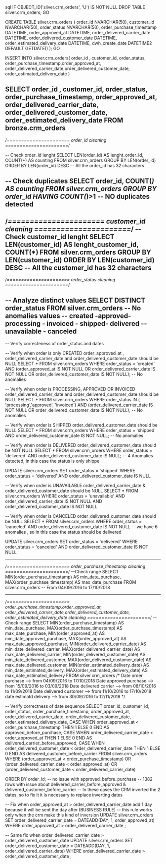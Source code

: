 sql
IF OBJECT_ID('silver.crm_orders', 'U') IS NOT NULL
	DROP TABLE silver.crm_orders;
GO

CREATE TABLE silver.crm_orders (
    order_id NVARCHAR(50),
	customer_id NVARCHAR(50),
    order_status NVARCHAR(50),
	order_purchase_timestamp DATETIME,
	order_approved_at DATETIME,
	order_delivered_carrier_date DATETIME,
	order_delivered_customer_date DATETIME,
	order_estimated_delivery_date DATETIME,
	dwh_create_date DATETIME2 DEFAULT GETDATE()
    );
GO


INSERT INTO silver.crm_orders(
	order_id , customer_id, order_status,
	order_purchase_timestamp,order_approved_at,
	order_delivered_carrier_date,order_delivered_customer_date,
	order_estimated_delivery_date
	)

SELECT order_id ,
	   customer_id,
	   order_status,
	   order_purchase_timestamp,
	   order_approved_at,
	   order_delivered_carrier_date,
	   order_delivered_customer_date,
	   order_estimated_delivery_date
FROM bronze.crm_orders
------------------------------------------------------------------------------
/*======================
  order_id cleaning
======================*/

-- Check order_id lenght
SELECT LEN(order_id) AS lenght_order_id,
	   COUNT(*) AS counting
FROM silver.crm_orders
GROUP BY LEN(order_id)
ORDER BY LEN(order_id) DESC
-- All the order_id has 32 characters

-- Check duplicates
SELECT order_id,
	   COUNT(*) AS counting
FROM silver.crm_orders
GROUP BY order_id
HAVING COUNT(*)>1
-- NO duplicates detected
----------------------------------------------------------------

/*======================
  customer_id cleaning
======================*/
-- Check customer_id lenght
SELECT LEN(customer_id) AS lenght_customer_id,
	   COUNT(*)
FROM silver.crm_orders
GROUP BY LEN(customer_id)
ORDER BY LEN(customer_id) DESC
-- All the customer_id has 32 characters
----------------------------------------------------------------

/*======================
  order_status cleaning
======================*/

-- Analyze distinct values
SELECT DISTINCT order_status
FROM silver.crm_orders
-- No anomalies values
-- created -approved-  processing - invoiced - shipped- delivered 
--unavailable - canceled 
--------------------------------------------------------------------------------
-- Verify correcteness of order_status and dates

-- Verify when order is only CREATED order_approved_at , order_delivered_carrier_date and order_delivered_customer_date should be NULL
SELECT *
FROM silver.crm_orders
WHERE order_status = 'created'
  AND (order_approved_at IS NOT NULL OR
	   order_delivered_carrier_date IS NOT NULL OR 
	   order_delivered_customer_date IS NOT NULL);
	-- No anomalies

-- Verify when order is PROCESSING, APPROVED OR INVOICED order_delivered_carrier_date and order_delivered_customer_date should be NULL
SELECT *
FROM silver.crm_orders
WHERE order_status IN ( 'processing','approved', 'invoiced')
  AND (order_delivered_carrier_date IS NOT NULL OR 
	   order_delivered_customer_date IS NOT NULL);
	-- No anomalies

-- Verify when order is SHIPPED order_delivered_customer_date should be NULL
SELECT *
FROM silver.crm_orders
WHERE order_status = 'shipped'
  AND order_delivered_customer_date IS NOT NULL;
	-- No anomalies

-- Verify when order is DELIVERED order_delivered_customer_date should be NOT NULL
SELECT *
FROM silver.crm_orders
WHERE order_status = 'delivered'
  AND order_delivered_customer_date IS NULL;
	-- 4 Anomalies detected, in this case the status is only shippe

UPDATE silver.crm_orders
SET order_status = 'shipped'
WHERE order_status = 'delivered' AND order_delivered_customer_date IS NULL


-- Verify when order is UNAVAILABLE order_delivered_carrier_date & order_delivered_customer_date should be  NULL
SELECT *
FROM silver.crm_orders
WHERE order_status = 'unavailable' AND order_delivered_carrier_date IS NOT NULL AND order_delivered_customer_date IS NOT NULL

-- Verify when order is CANCELED order_delivered_customer_date should be  NULL
SELECT *
FROM silver.crm_orders
WHERE order_status = 'canceled' AND order_delivered_customer_date IS NOT NULL
-- we have 6 anomalies , so in this case the status should be delivered

UPDATE silver.crm_orders
SET order_status = 'delivered'
WHERE order_status = 'canceled' AND order_delivered_customer_date IS NOT NULL

----------------------------------------------------------------

/*======================
  order_purchase_timestamp cleaning
======================*/
--Check range
SELECT MIN(order_purchase_timestamp) AS min_date_purchase,
	   MAX(order_purchase_timestamp) AS max_date_purchase
FROM silver.crm_orders
-- From 04/09/2016 to 17/10/2018

----------------------------------------------------------------

/*======================
  order_purchase_timestamp,order_approved_at,
	   order_delivered_carrier_date,order_delivered_customer_date,
	   order_estimated_delivery_date cleaning
======================*/
-- Check range
SELECT 
	   MIN(order_purchase_timestamp) AS min_date_purchase,
	   MAX(order_purchase_timestamp) AS max_date_purchase,
	   MIN(order_approved_at) AS min_date_approved_purchase,
	   MAX(order_approved_at) AS max_date_approved_purchase,
	   MIN(order_delivered_carrier_date) AS min_date_delivered_carrier,
	   MAX(order_delivered_carrier_date) AS max_date_delivered_carrier,
	   MIN(order_delivered_customer_date) AS min_date_delivered_customer,
	   MAX(order_delivered_customer_date) AS max_date_delivered_customer,
	   MIN(order_estimated_delivery_date) AS min_date_estimated_delivery,
	   MAX(order_estimated_delivery_date) AS max_date_estimated_delivery
FROM silver.crm_orders
/*
Date order purchase --> from 04/09/2016 to 17/10/2018
Date approved purchase --> from 15/09/2016 to 03/09/2018
Date delivered carrier --> from 08/10/2016 to 11/09/2018
Date delivered customer --> from 11/10/2016 to 17/10/2018
date estimatd delivery --> from 30/09/2016 to 12/11/2018
*/

-- Verify correctness of date sequence
SELECT order_id,
       customer_id,
       order_status,
       order_purchase_timestamp,
       order_approved_at,
       order_delivered_carrier_date,
       order_delivered_customer_date,
       order_estimated_delivery_date,
       CASE WHEN order_approved_at < order_purchase_timestamp THEN 1 ELSE 0 END AS approved_before_purchase,
       CASE WHEN order_delivered_carrier_date < order_approved_at THEN 1 ELSE 0 END AS delivered_carrier_before_approved,
       CASE WHEN order_delivered_customer_date < order_delivered_carrier_date THEN 1 ELSE 0 END AS delivered_customer_before_carrier
FROM silver.crm_orders
WHERE (order_approved_at < order_purchase_timestamp)
   OR (order_delivered_carrier_date < order_approved_at)
   OR (order_delivered_customer_date < order_delivered_carrier_date)

ORDER BY order_id;
-- no issue with approved_before_purchase
-- 1382 rows with issue about delivered_carrier_before_approved &  delivered_customer_before_carrier
-- In these cases the CRM inverted the 2 dates, so to fix it it is necessary to replace inverting dates

-- Fix when order_approved_at > order_delivered_carrier_date add 1 day because it will be sent the day after (BUSINESS RULE)
-- this rule works only when the crm make this kind of inversion
UPDATE silver.crm_orders
SET order_delivered_carrier_date = DATEADD(DAY, 1, order_approved_at)
WHERE  order_approved_at > order_delivered_carrier_date ;

-- Same fix when order_delivered_carrier_date > order_delivered_customer_date
UPDATE silver.crm_orders
SET order_delivered_customer_date = DATEADD(DAY, 1, order_delivered_carrier_date)
WHERE  order_delivered_carrier_date > order_delivered_customer_date ;





